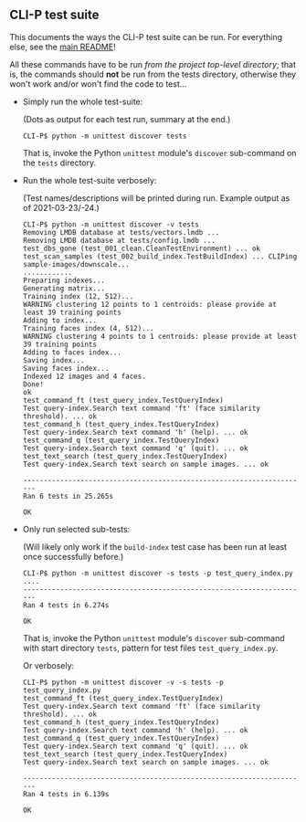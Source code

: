 ## CLI-P test suite

This documents the ways the CLI-P test suite can be run.
For everything else, see the [main README](../README.md)!

All these commands have to be run *from the project top-level directory*;
that is, the commands should **not** be run from the tests directory,
otherwise they won't work and/or won't find the code to test...

*   Simply run the whole test-suite:

    (Dots as output for each test run, summary at the end.)

        CLI-P$ python -m unittest discover tests

    That is, invoke the Python `unittest` module's `discover` sub-command
    on the `tests` directory.

*   Run the whole test-suite verbosely:

    (Test names/descriptions will be printed during run.
    Example output as of 2021-03-23/-24.)

        CLI-P$ python -m unittest discover -v tests
        Removing LMDB database at tests/vectors.lmdb ...
        Removing LMDB database at tests/config.lmdb ...
        test_dbs_gone (test_001_clean.CleanTestEnvironment) ... ok
        test_scan_samples (test_002_build_index.TestBuildIndex) ... CLIPing sample-images/downscale...
        ............
        Preparing indexes...
        Generating matrix...
        Training index (12, 512)...
        WARNING clustering 12 points to 1 centroids: please provide at least 39 training points
        Adding to index...
        Training faces index (4, 512)...
        WARNING clustering 4 points to 1 centroids: please provide at least 39 training points
        Adding to faces index...
        Saving index...
        Saving faces index...
        Indexed 12 images and 4 faces.
        Done!
        ok
        test_command_ft (test_query_index.TestQueryIndex)
        Test query-index.Search text command 'ft' (face similarity threshold). ... ok
        test_command_h (test_query_index.TestQueryIndex)
        Test query-index.Search text command 'h' (help). ... ok
        test_command_q (test_query_index.TestQueryIndex)
        Test query-index.Search text command 'q' (quit). ... ok
        test_text_search (test_query_index.TestQueryIndex)
        Test query-index.Search text search on sample images. ... ok

        ----------------------------------------------------------------------
        Ran 6 tests in 25.265s

        OK

*   Only run selected sub-tests:

    (Will likely only work if the `build-index` test case
    has been run at least once successfully before.)

        CLI-P$ python -m unittest discover -s tests -p test_query_index.py
        ....
        ----------------------------------------------------------------------
        Ran 4 tests in 6.274s

        OK

    That is, invoke the Python `unittest` module's `discover` sub-command
    with start directory `tests`, pattern for test files `test_query_index.py`.

    Or verbosely:

        CLI-P$ python -m unittest discover -v -s tests -p test_query_index.py
        test_command_ft (test_query_index.TestQueryIndex)
        Test query-index.Search text command 'ft' (face similarity threshold). ... ok
        test_command_h (test_query_index.TestQueryIndex)
        Test query-index.Search text command 'h' (help). ... ok
        test_command_q (test_query_index.TestQueryIndex)
        Test query-index.Search text command 'q' (quit). ... ok
        test_text_search (test_query_index.TestQueryIndex)
        Test query-index.Search text search on sample images. ... ok

        ----------------------------------------------------------------------
        Ran 4 tests in 6.139s

        OK

